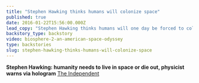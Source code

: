 ```yaml
---
title: "Stephen Hawking thinks humans will colonize space"
published: true
date: 2016-01-22T15:56:00.000Z
lead_copy: "Stephen Hawking thinks humans will one day be forced to colonize space to survive. Were the “Biospherians” right after all? Check out \"Biosphere 2: An American Space Odyssey.\" "
backstory_type: backstory
video: biosphere-2-an-american-space-odyssey
type: backstories
slug: stephen-hawking-thinks-humans-will-colonize-space
---
```


**Stephen Hawking: humanity needs to live in space or die out, physicist warns via hologram**
[The Independent](http://www.independent.co.uk/news/science/stephen-hawking-humanity-needs-to-live-in-space-or-die-out-physicist-warns-via-hologram-10206243.html)

